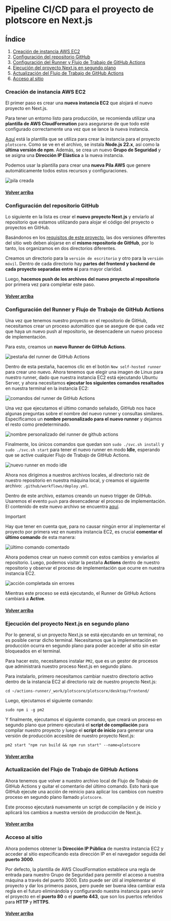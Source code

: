 # Pipeline CI/CD para el proyecto de **plotscore** en Next.js

## Índice

1. [Creación de instancia AWS EC2](#creación-de-instancia-aws-ec2)
2. [Configuración del repositorio GitHub](#configuración-del-repositorio-github)
3. [Configuración del Runner y Flujo de Trabajo de GitHub Actions](#configuración-del-runner-y-flujo-de-trabajo-de-github-actions)
4. [Ejecución del proyecto Next.js en segundo plano](#ejecución-del-proyecto-nextjs-en-segundo-plano)
5. [Actualización del Flujo de Trabajo de GitHub Actions](#actualización-del-flujo-de-trabajo-de-github-actions)
6. [Acceso al sitio](#acceso-al-sitio)

### Creación de instancia AWS EC2

El primer paso es crear una **nueva instancia EC2** que alojará el nuevo proyecto en Next.js.

Para tener un entorno listo para producción, se recomienda utilizar una **plantilla de AWS CloudFormation** para asegurarse de que todo esté configurado correctamente una vez que se lance la nueva instancia.

[Aquí](https://github.com/cmilsor245/plotscore/blob/main/.aws/cloudformation.yml) está la plantilla que se utiliza para crear la instancia para el proyecto `plotscore`. Como se ve en el archivo, se instala **Node.js 22.x**, así como la **última versión de npm**. Además, se crea un nuevo **Grupo de Seguridad** y se asigna una **Dirección IP Elástica** a la nueva instancia.

Podemos usar la plantilla para crear una **nueva Pila AWS** que genere automáticamente todos estos recursos y configuraciones.

![pila creada](image.png)

#### [Volver arriba](#pipeline-cicd-para-el-proyecto-nextjs-plotscore)

### Configuración del repositorio GitHub

Lo siguiente en la lista es crear el **nuevo proyecto Next.js** y enviarlo al repositorio que estamos utilizando para alojar el código del proyecto o proyectos en GitHub.

Basándonos en los [requisitos de este proyecto](https://github.com/CPIFPAlanTuring/2daw-tfc-2324), las dos versiones diferentes del sitio web deben alojarse en el **mismo repositorio de GitHub**, por lo tanto, los organizamos en dos directorios diferentes.

Creamos un directorio para la `versión de escritorio` y otro para la `versión móvil`. Dentro de cada directorio hay **partes del frontend y backend de cada proyecto separadas entre sí** para mayor claridad.

Luego, **hacemos push de los archivos del nuevo proyecto al repositorio** por primera vez para completar este paso.

#### [Volver arriba](#pipeline-cicd-para-el-proyecto-nextjs-plotscore)

### Configuración del Runner y Flujo de Trabajo de GitHub Actions

Una vez que tenemos nuestro proyecto en el repositorio de GitHub, necesitamos crear un proceso automático que se asegure de que cada vez que haya un nuevo push al repositorio, se desencadene un nuevo proceso de implementación.

Para esto, creamos un **nuevo Runner de GitHub Actions**.

![pestaña del runner de GitHub Actions](image-1.png)

Dentro de esta pestaña, hacemos clic en el botón `New self-hosted runner` para crear uno nuevo. Ahora tenemos que elegir una imagen de Linux para nuestro runner, dado que nuestra instancia EC2 está ejecutando Ubuntu Server, y ahora necesitamos **ejecutar los siguientes comandos resaltados** en nuestra terminal en la instancia EC2:

![comandos del runner de GitHub Actions](image-2.png)

Una vez que ejecutamos el último comando señalado, GitHub nos hace algunas preguntas sobre el nombre del nuevo runner y consultas similares. Especificamos un **nombre personalizado para el nuevo runner** y dejamos el resto como predeterminado.

![nombre personalizado del runner de github actions](image-3.png)

Finalmente, los únicos comandos que quedan son `sudo ./svc.sh install` y `sudo ./svc.sh start` para tener el nuevo runner en modo **Idle**, esperando que se active cualquier Flujo de Trabajo de GitHub Actions.

![nuevo runner en modo idle](image-4.png)

Ahora nos dirigimos a nuestros archivos locales, al directorio raíz de nuestro repositorio en nuestra máquina local, y creamos el siguiente archivo: `.github/workflows/deploy.yml`.

Dentro de este archivo, estamos creando un nuevo trigger de GitHub. Usaremos el evento `push` para desencadenar el proceso de implementación. El contenido de este nuevo archivo se encuentra [aquí](https://github.com/cmilsor245/plotscore/blob/main/.github/workflows/deploy.yml).

> [!IMPORTANT]
> Hay que tener en cuenta que, para no causar ningún error al implementar el proyecto por primera vez en nuestra instancia EC2, es crucial **comentar el último comando** de esta manera:

![último comando comentado](image-5.png)

Ahora podemos crear un nuevo commit con estos cambios y enviarlos al repositorio. Luego, podemos visitar la pestaña **Actions** dentro de nuestro repositorio y observar el proceso de implementación que ocurre en nuestra instancia EC2.

![acción completada sin errores](image-6.png)

Mientras este proceso se está ejecutando, el Runner de GitHub Actions cambiará a **Active**.

#### [Volver arriba](#pipeline-cicd-para-el-proyecto-nextjs-plotscore)

### Ejecución del proyecto Next.js en segundo plano

Por lo general, si un proyecto Next.js se está ejecutando en un terminal, no es posible cerrar dicho terminal. Necesitamos que la implementación en producción ocurra en segundo plano para poder acceder al sitio sin estar bloqueados en el terminal.

Para hacer esto, necesitamos instalar `PM2`, que es un gestor de procesos que administrará nuestro proceso Next.js en segundo plano.

Para instalarlo, primero necesitamos cambiar nuestro directorio activo dentro de la instancia EC2 al directorio raíz de nuestro proyecto Next.js:

`cd ~/actions-runner/_work/plotscore/plotscore/desktop/frontend/`

Luego, ejecutamos el siguiente comando:

`sudo npm i -g pm2`

Y finalmente, ejecutamos el siguiente comando, que creará un proceso en segundo plano que primero ejecutará el **script de compilación** para compilar nuestro proyecto y luego el **script de inicio** para generar una versión de producción accesible de nuestro proyecto Next.js:

`pm2 start "npm run build && npm run start" --name=plotscore`

#### [Volver arriba](#pipeline-cicd-para-el-proyecto-nextjs-plotscore)

### Actualización del Flujo de Trabajo de GitHub Actions

Ahora tenemos que volver a nuestro archivo local de Flujo de Trabajo de GitHub Actions y quitar el comentario del último comando. Esto hará que GitHub ejecute una acción de reinicio para aplicar los cambios con nuestro proceso en segundo plano llamado `plotscore`.

Este proceso ejecutará nuevamente un script de compilación y de inicio y aplicará los cambios a nuestra versión de producción de Next.js.

#### [Volver arriba](#pipeline-cicd-para-el-proyecto-nextjs-plotscore)

### Acceso al sitio

Ahora podemos obtener la **Dirección IP Pública** de nuestra instancia EC2 y acceder al sitio especificando esta dirección IP en el navegador seguida del **puerto 3000**.

Por defecto, la plantilla de AWS CloudFormation establece una regla de entrada para nuestro Grupo de Seguridad para permitir el acceso a nuestra máquina a través del puerto 3000. Esto puede ser útil al implementar el proyecto y dar los primeros pasos, pero puede ser buena idea cambiar esta regla en el futuro eliminándola y configurando nuestra instancia para servir el proyecto en el **puerto 80** o el **puerto 443**, que son los puertos referidos para **HTTP** y **HTTPS**.

#### [Volver arriba](#pipeline-cicd-para-el-proyecto-nextjs-plotscore)
